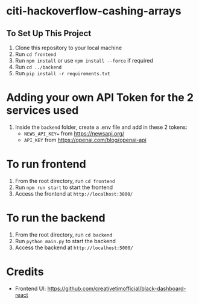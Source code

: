 # citi-hackoverflow-cashing-arrays

## To Set Up This Project
1. Clone this repository to your local machine
2. Run `cd frontend`
3. Run `npm install` or use `npm install --force` if required
4. Run `cd ../backend`
5. Run `pip install -r requirements.txt`

# Adding your own API Token for the 2 services used
1. Inside the `backend` folder, create a .env file and add in these 2 tokens:
    - `NEWS_API_KEY=` from https://newsapi.org/
    - `API_KEY` from https://openai.com/blog/openai-api

# To run frontend
1. From the root directory, run `cd frontend`
2. Run `npm run start` to start the frontend
3. Access the frontend at `http://localhost:3000/`

# To run the backend
1. From the root directory, run `cd backend`
2. Run `python main.py` to start the backend
3. Access the backend at `http://localhost:5000/`

# Credits
- Frontend UI: https://github.com/creativetimofficial/black-dashboard-react